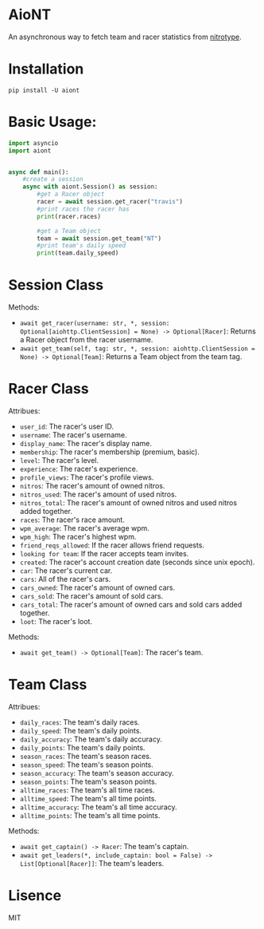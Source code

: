 AioNT
=====

An asynchronous way to fetch team and racer statistics from [nitrotype](https://nitrotype.com).

Installation
============
```
pip install -U aiont
```

Basic Usage:
===========
```python
import asyncio
import aiont


async def main():
    #create a session
    async with aiont.Session() as session:
        #get a Racer object
        racer = await session.get_racer("travis")
        #print races the racer has
        print(racer.races)

        #get a Team object
        team = await session.get_team("NT")
        #print team's daily speed
        print(team.daily_speed)
```
Session Class
=============
Methods:
* `await get_racer(username: str, *, session: Optional[aiohttp.ClientSession] = None) -> Optional[Racer]`: Returns a Racer object from the racer username.
* `await get_team(self, tag: str, *, session: aiohttp.ClientSession = None) -> Optional[Team]`: Returns a Team object from the team tag.

Racer Class
===========
Attribues:
* `user_id`: The racer's user ID.
* `username`: The racer's username.
* `display_name`: The racer's display name.
* `membership`: The racer's membership (premium, basic).
* `level`: The racer's level.
* `experience`: The racer's experience.
* `profile_views`: The racer's profile views.
* `nitros`: The racer's amount of owned nitros.
* `nitros_used`: The racer's amount of used nitros.
* `nitros_total`: The racer's amount of owned nitros and used nitros added together.
* `races`: The racer's race amount.
* `wpm_average`: The racer's average wpm.
* `wpm_high`: The racer's highest wpm.
* `friend_reqs_allowed`: If the racer allows friend requests.
* `looking for team`: If the racer accepts team invites.
* `created`: The racer's account creation date (seconds since unix epoch).
* `car`: The racer's current car.
* `cars`: All of the racer's cars.
* `cars_owned`: The racer's amount of owned cars.
* `cars_sold`: The racer's amount of sold cars.
* `cars_total`: The racer's amount of owned cars and sold cars added together.
* `loot`: The racer's loot.

Methods:
* `await get_team() -> Optional[Team]`: The racer's team.

Team Class
==========
Attribues:
* `daily_races`: The team's daily races.
* `daily_speed`: The team's daily points.
* `daily_accuracy`: The team's daily accuracy.
* `daily_points`: The team's daily points.
* `season_races`: The team's season races.
* `season_speed`: The team's season points.
* `season_accuracy`: The team's season accuracy.
* `season_points`: The team's season points.
* `alltime_races`: The team's all time races.
* `alltime_speed`: The team's all time points.
* `alltime_accuracy`: The team's all time accuracy.
* `alltime_points`: The team's all time points.

Methods:
* `await get_captain() -> Racer`: The team's captain.
* `await get_leaders(*, include_captain: bool = False) -> List[Optional[Racer]]`: The team's leaders.

Lisence
=======
MIT